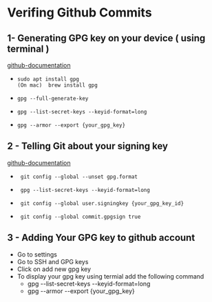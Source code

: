 # Verifing Github Commits
## 1- Generating GPG key on your device ( using terminal )
[github-documentation](https://docs.github.com/en/authentication/managing-commit-signature-verification/generating-a-new-gpg-key)

-
      sudo apt install gpg
      (On mac)  brew install gpg 
-      
      gpg --full-generate-key
-      
      gpg --list-secret-keys --keyid-format=long
-    
      gpg --armor --export {your_gpg_key}
      
      
## 2 - Telling Git about your signing key
[github-documentation](https://docs.github.com/en/authentication/managing-commit-signature-verification/telling-git-about-your-signing-key)

-      git config --global --unset gpg.format
-      gpg --list-secret-keys --keyid-format=long
-      git config --global user.signingkey {your_gpg_key_id}
-      git config --global commit.gpgsign true

## 3 - Adding Your GPG key to github account

- Go to settings
- Go to SSH and GPG keys
- Click on add new gpg key
- To display your gpg key using termial add the following command
  - gpg --list-secret-keys --keyid-format=long
  - gpg --armor --export {your_gpg_key}


